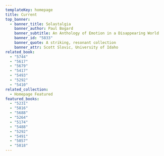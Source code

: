 ```yaml
---
templateKey: homepage
title: Current
top_banner:
  - banner_title: Solastalgia
    banner_author: Paul Bogard
    banner_subtitle: An Anthology of Emotion in a Disappearing World
    banner_id: "5833"
    banner_quote: A striking, resonant collection
    banner_attr: Scott Slovic, University of Idaho
related_book:
  - "5744"
  - "5617"
  - "5679"
  - "5417"
  - "5493"
  - "5292"
  - "5410"
related_collection:
  - Homepage Featured
featured_books:
  - "5231"
  - "5816"
  - "5688"
  - "5264"
  - "5174"
  - "5488"
  - "5292"
  - "5491"
  - "5057"
  - "5818"
---
```

